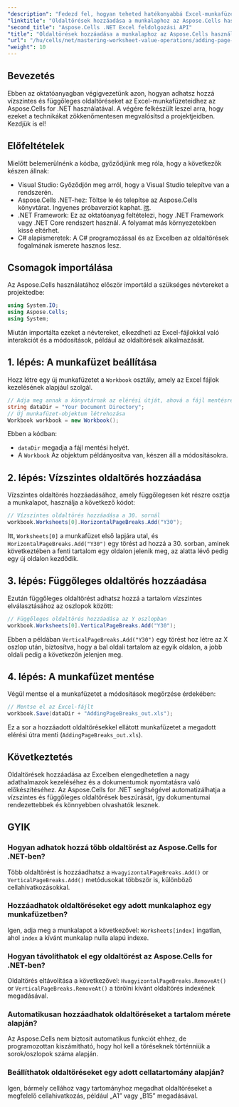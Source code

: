 ```yaml
---
"description": "Fedezd fel, hogyan teheted hatékonyabbá Excel-munkafüzeteidet vízszintes és függőleges oldaltörések hatékony hozzáadásával az Aspose.Cells for .NET segítségével. Ez az átfogó útmutató végigvezet a szükséges beállítási és kódolási lépéseken."
"linktitle": "Oldaltörések hozzáadása a munkalaphoz az Aspose.Cells használatával"
"second_title": "Aspose.Cells .NET Excel feldolgozási API"
"title": "Oldaltörések hozzáadása a munkalaphoz az Aspose.Cells használatával"
"url": "/hu/cells/net/mastering-worksheet-value-operations/adding-page-breaks/"
"weight": 10
---
```


## Bevezetés

Ebben az oktatóanyagban végigvezetünk azon, hogyan adhatsz hozzá vízszintes és függőleges oldaltöréseket az Excel-munkafüzeteidhez az Aspose.Cells for .NET használatával. A végére felkészült leszel arra, hogy ezeket a technikákat zökkenőmentesen megvalósítsd a projektjeidben. Kezdjük is el!

## Előfeltételek
Mielőtt belemerülnénk a kódba, győződjünk meg róla, hogy a következők készen állnak:
- Visual Studio: Győződjön meg arról, hogy a Visual Studio telepítve van a rendszerén.
- Aspose.Cells .NET-hez: Töltse le és telepítse az Aspose.Cells könyvtárat. Ingyenes próbaverziót kaphat. [itt](https://releases.aspose.com/cells/net/).
- .NET Framework: Ez az oktatóanyag feltételezi, hogy .NET Framework vagy .NET Core rendszert használ. A folyamat más környezetekben kissé eltérhet.
- C# alapismeretek: A C# programozással és az Excelben az oldaltörések fogalmának ismerete hasznos lesz.

## Csomagok importálása
Az Aspose.Cells használatához először importáld a szükséges névtereket a projektedbe:

```csharp
using System.IO;
using Aspose.Cells;
using System;
```

Miután importálta ezeket a névtereket, elkezdheti az Excel-fájlokkal való interakciót és a módosítások, például az oldaltörések alkalmazását.

## 1. lépés: A munkafüzet beállítása
Hozz létre egy új munkafüzetet a `Workbook` osztály, amely az Excel fájlok kezelésének alapjául szolgál.

```csharp
// Adja meg annak a könyvtárnak az elérési útját, ahová a fájl mentésre kerül
string dataDir = "Your Document Directory";
// Új munkafüzet-objektum létrehozása
Workbook workbook = new Workbook();
```
Ebben a kódban:
- `dataDir` megadja a fájl mentési helyét.
- A `Workbook` Az objektum példányosítva van, készen áll a módosításokra.

## 2. lépés: Vízszintes oldaltörés hozzáadása
Vízszintes oldaltörés hozzáadásához, amely függőlegesen két részre osztja a munkalapot, használja a következő kódot:

```csharp
// Vízszintes oldaltörés hozzáadása a 30. sornál
workbook.Worksheets[0].HorizontalPageBreaks.Add("Y30");
```
Itt, `Worksheets[0]` a munkafüzet első lapjára utal, és `HorizontalPageBreaks.Add("Y30")` egy törést ad hozzá a 30. sorban, aminek következtében a fenti tartalom egy oldalon jelenik meg, az alatta lévő pedig egy új oldalon kezdődik.

## 3. lépés: Függőleges oldaltörés hozzáadása
Ezután függőleges oldaltörést adhatsz hozzá a tartalom vízszintes elválasztásához az oszlopok között:

```csharp
// Függőleges oldaltörés hozzáadása az Y oszlopban
workbook.Worksheets[0].VerticalPageBreaks.Add("Y30");
```
Ebben a példában `VerticalPageBreaks.Add("Y30")` egy törést hoz létre az X oszlop után, biztosítva, hogy a bal oldali tartalom az egyik oldalon, a jobb oldali pedig a következőn jelenjen meg.

## 4. lépés: A munkafüzet mentése
Végül mentse el a munkafüzetet a módosítások megőrzése érdekében:

```csharp
// Mentse el az Excel-fájlt
workbook.Save(dataDir + "AddingPageBreaks_out.xls");
```
Ez a sor a hozzáadott oldaltörésekkel ellátott munkafüzetet a megadott elérési útra menti (`AddingPageBreaks_out.xls`).

## Következtetés
Oldaltörések hozzáadása az Excelben elengedhetetlen a nagy adathalmazok kezeléséhez és a dokumentumok nyomtatásra való előkészítéséhez. Az Aspose.Cells for .NET segítségével automatizálhatja a vízszintes és függőleges oldaltörések beszúrását, így dokumentumai rendezettebbek és könnyebben olvashatók lesznek.

## GYIK

### Hogyan adhatok hozzá több oldaltörést az Aspose.Cells for .NET-ben?
Több oldaltörést is hozzáadhatsz a `HvagyizontalPageBreaks.Add()` or `VerticalPageBreaks.Add()` metódusokat többször is, különböző cellahivatkozásokkal.

### Hozzáadhatok oldaltöréseket egy adott munkalaphoz egy munkafüzetben?
Igen, adja meg a munkalapot a következővel: `Worksheets[index]` ingatlan, ahol `index` a kívánt munkalap nulla alapú indexe.

### Hogyan távolíthatok el egy oldaltörést az Aspose.Cells for .NET-ben?
Oldaltörés eltávolítása a következővel: `HvagyizontalPageBreaks.RemoveAt()` or `VerticalPageBreaks.RemoveAt()` a törölni kívánt oldaltörés indexének megadásával.

### Automatikusan hozzáadhatok oldaltöréseket a tartalom mérete alapján?
Az Aspose.Cells nem biztosít automatikus funkciót ehhez, de programozottan kiszámítható, hogy hol kell a töréseknek történniük a sorok/oszlopok száma alapján.

### Beállíthatok oldaltöréseket egy adott cellatartomány alapján?
Igen, bármely cellához vagy tartományhoz megadhat oldaltöréseket a megfelelő cellahivatkozás, például „A1” vagy „B15” megadásával.
